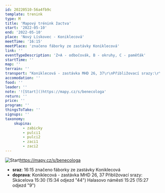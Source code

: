 ```yaml
---
id: 20220510-56a4fb9c
template: trenink
type: M
title: 'Mapový trénink žactva'
start: '2022-05-10'
end: '2022-05-10'
place: 'Nový Lískovec - Koniklecová'
meetTime: '16:15'
meetPlace: 'značeno fáborky ze zastávky Koniklecová'
link: ''
eventTypeDescription: 'Z+A - odbočovák, B - okruhy, C - paměťák'
startTime: ''
map: ''
terrain: ''
transport: "Koniklecová - zastávka MHD 26, 37\r\nPřibližovací srazy:\r\nSkácelova 15:30 (15:34 odjezd \"44\")\r\nHalasovo náměstí 15:25 (15:27 odjezd \"9\")"
accomodation: ''
food: ''
leader: ''
note: '![Start]()https://mapy.cz/s/benecologa'
return: ''
price: ''
program: ''
thingsToTake: ''
signups: ''
taxonomy:
    skupina:
        - zabicky
        - pulci1
        - pulci2
        - zaci1
        - zaci2
---
```


![Start]()https://mapy.cz/s/benecologa
* **sraz**: 16:15 značeno fáborky ze zastávky Koniklecová
* **doprava**: Koniklecová - zastávka MHD 26, 37
Přibližovací srazy:
Skácelova 15:30 (15:34 odjezd "44")
Halasovo náměstí 15:25 (15:27 odjezd "9")
